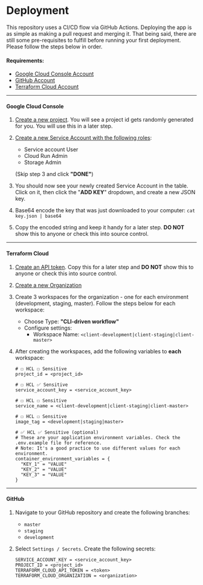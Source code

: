 # Deployment

This repository uses a CI/CD flow via GitHub Actions. Deploying the app is as simple as making a pull request and 
merging it. That being said, there are still some pre-requisites to fulfill before running your first deployment.
Please follow the steps below in order.

#### Requirements:

- [Google Cloud Console Account](https://console.cloud.google.com)
- [GitHub Account](https://github.com/join)
- [Terraform Cloud Account](https://app.terraform.io/signup/account)

---

#### Google Cloud Console

1. [Create a new project](https://console.cloud.google.com/projectcreate). You will see a project id gets randomly 
generated for you. You will use this in a later step.

2. [Create a new Service Account with the following roles](https://console.cloud.google.com/iam-admin/serviceaccounts/create):
    - Service account User
    - Cloud Run Admin
    - Storage Admin
   
    (Skip step 3 and click **"DONE"**)

3. You should now see your newly created Service Account in the table. Click on it, then click the "**ADD KEY**" 
dropdown, and create a new JSON key.

4. Base64 encode the key that was just downloaded to your computer: `cat key.json | base64`

5. Copy the encoded string and keep it handy for a later step. **DO NOT** show this to anyone or check this into source
control.    

---

#### Terraform Cloud

1. [Create an API token](https://app.terraform.io/app/settings/tokens). Copy this for a later step and **DO NOT** show 
this to anyone or check this into source control.

2. [Create a new Organization](https://app.terraform.io/app/organizations/new)

3. Create 3 workspaces for the organization - one for each environment (development, staging, master).
Follow the steps below for each workspace:

    - Choose Type: **"CLI-driven workflow"**
    - Configure settings:
        - Workspace Name: `<client-development|client-staging|client-master>`

4. After creating the workspaces, add the following variables to **each** workspace:
    
    ```
    # ☐ HCL ☐ Sensitive 
    project_id = <project_id>
    
    # ☐ HCL ✅ Sensitive 
    service_account_key = <service_account_key>
    
    # ☐ HCL ☐ Sensitive 
    service_name = <client-development|client-staging|client-master>
    
    # ☐ HCL ☐ Sensitive 
    image_tag = <development|staging|master>
    
    # ✅ HCL ✅ Sensitive (optional)
    # These are your application environment variables. Check the .env.example file for reference.
    # Note: It's a good practice to use different values for each environment.
    container_environment_variables = {
      "KEY_1" = "VALUE"
      "KEY_2" = "VALUE"
      "KEY_3" = "VALUE"
    }
    ```

---

#### GitHub

1. Navigate to your GitHub repository and create the following branches:
    - `master`
    - `staging`
    - `development`

2. Select `Settings / Secrets`. Create the following secrets:

    ```
    SERVICE_ACCOUNT_KEY = <service_account_key>
    PROJECT_ID = <project_id>
    TERRAFORM_CLOUD_API_TOKEN = <token>
    TERRAFORM_CLOUD_ORGANIZATION = <organization>
    ```
